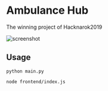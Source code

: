 # Ambulance Hub
The winning project of Hacknarok2019

![screenshot](https://i.imgur.com/kKZANM0.png)

## Usage
`python main.py`

`node frontend/index.js`
